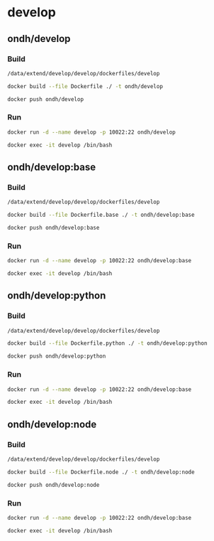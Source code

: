 # develop

## ondh/develop

### Build

```sh
/data/extend/develop/develop/dockerfiles/develop

docker build --file Dockerfile ./ -t ondh/develop

docker push ondh/develop
```

### Run

```sh
docker run -d --name develop -p 10022:22 ondh/develop

docker exec -it develop /bin/bash
```

## ondh/develop:base

### Build

```sh
/data/extend/develop/develop/dockerfiles/develop

docker build --file Dockerfile.base ./ -t ondh/develop:base

docker push ondh/develop:base
```

### Run

```sh
docker run -d --name develop -p 10022:22 ondh/develop:base

docker exec -it develop /bin/bash
```

## ondh/develop:python

### Build

```sh
/data/extend/develop/develop/dockerfiles/develop

docker build --file Dockerfile.python ./ -t ondh/develop:python

docker push ondh/develop:python
```

### Run

```sh
docker run -d --name develop -p 10022:22 ondh/develop:base

docker exec -it develop /bin/bash
```

## ondh/develop:node

### Build

```sh
/data/extend/develop/develop/dockerfiles/develop

docker build --file Dockerfile.node ./ -t ondh/develop:node

docker push ondh/develop:node
```

### Run

```sh
docker run -d --name develop -p 10022:22 ondh/develop:base

docker exec -it develop /bin/bash
```
